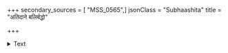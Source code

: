 +++
secondary_sources = [ "MSS_0565",]
jsonClass = "Subhaashita"
title = "अतिदाने बलिर्बद्धो"

+++

<details><summary>Text</summary>

अतिदाने बलिर्बद्धो अतिमाने च कौरवाः।  
अतिरूपे हृता सीता सर्वमत्यन्तगर्हितम्॥
</details>
